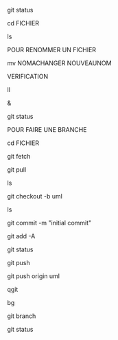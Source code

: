 git status

cd FICHIER

ls

POUR RENOMMER UN FICHIER

mv NOMACHANGER NOUVEAUNOM

VERIFICATION

ll

&

git status

POUR FAIRE UNE BRANCHE

cd FICHIER

git fetch

git pull

ls

git checkout -b uml

ls

git commit -m "initial commit"

git add -A

git status

git push

git push origin uml

qgit

bg

git branch

git status
